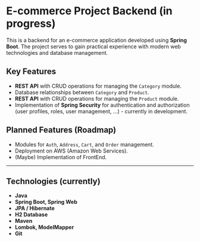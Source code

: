 # E-commerce Project Backend (in progress)

This is a backend for an e-commerce application developed using **Spring Boot**. The project serves to gain practical experience with modern web technologies and database management.

## Key Features
* **REST API** with CRUD operations for managing the `Category` module.
* Database relationships between `Category` and `Product`.
* **REST API** with CRUD operations for managing the `Product` module.
* Implementation of **Spring Security** for authentication and authorization (user profiles, roles, user management, ...) - currently in development.

## Planned Features (Roadmap)
* Modules for `Auth`, `Address`, `Cart`, and `Order` management.
* Deployment on AWS (Amazon Web Services).
* (Maybe) Implementation of FrontEnd.

---

## Technologies (currently)
* **Java**
* **Spring Boot, Spring Web**
* **JPA / Hibernate**
* **H2 Database**
* **Maven**
* **Lombok, ModelMapper**
* **Git**
